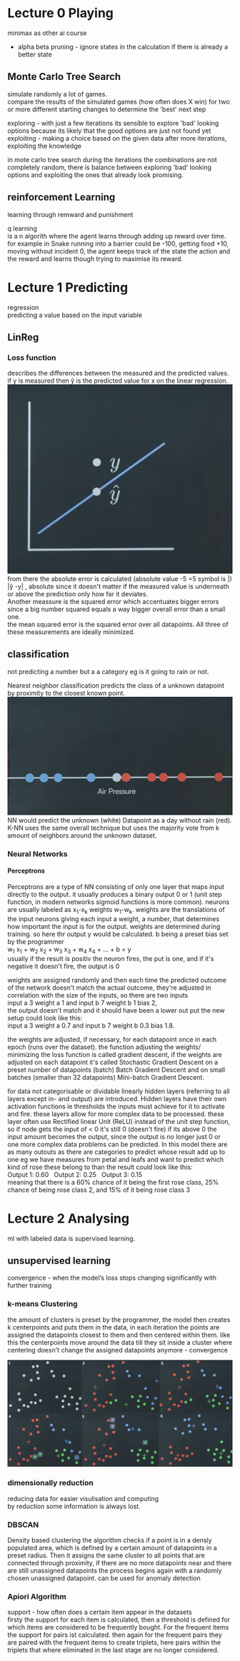 # Lecture 0 Playing
minimax as other ai course
* alpha beta pruning - ignore states in the calculation if there is already a better state 
## Monte Carlo Tree Search
simulate randomly a lot of games.  
compare the results of the simulated games (how often does X win) for two or more different starting changes to determine the 'best' next step  

exploring - with just a few iterations its sensible to explore 'bad' looking options because its likely that the good options are just not found yet   
exploiting - making a choice based on the given data after more iterations, exploiting the knowledge   

in mote carlo tree search during the iterations the combinations are not completely random, there is balance between exploring 'bad' looking options and exploiting the ones that already look promising.  

## reinforcement Learning
learning through remward and punishment  

q learning  
is a n algorith where the agent learns through adding up reward over time. for example in Snake running into a barrier could be -100, getting food +10, moving without incident 0, the agent keeps track of the state the action and the reward and learns though trying to maximise its reward.  

# Lecture 1 Predicting
regression  
predicting a value based on the input variable  
## LinReg

### Loss function  
describes the differences between the measured and the predicted values. if y is measured then ŷ is the predicted value for x on the linear regression. 
![loss function](loss_function.png)
from there the absolute error is calculated (absolute value -5 =5 symbol is |) |ŷ -y| , absolute since it doesn't matter if the measured value is underneath or above the prediction only how far it deviates.   
Another meassure is the squared error which accentuates bigger errors since a big number squared equals a way bigger overall error than a small one.  
the mean squared error is the squared error over all datapoints. All three of these measurements are ideally minimized.

## classification
not predicting a number but a a category eg is it going to rain or not.  

Nearest neighbor classification predicts the class of a unknown datapoint by proximity to the closest known point.
![Neirest Neighbor](NN.png)
NN would predict the unknown (white) Datapoint as a day without rain (red).   
K-NN uses the same overall technique but uses the majority vote from k amount of neighbors around the unknown dataset.  

### Neural Networks
#### Perceptrons

Perceptrons are a type of NN consisting of only one layer that maps input directly to the output. it usually produces a binary output 0 or 1 (unit step function, in modern networks sigmoid functions is more common). neurons are usually labeled as x<sub>1</sub>-x<sub>k</sub> weights w<sub>1</sub>-w<sub>k</sub>. weights are the translations of the input neurons giving each input a weight, a number, that determines how important the input is for the output. weights are determined during training. so here thr output y would be calculated. b being a preset bias set by the programmer  
w<sub>1</sub> x<sub>1</sub> + w<sub>2</sub> x<sub>2</sub> + w<sub>3</sub> x<sub>3</sub> + w<sub>4</sub> x<sub>4</sub> + ... + b = y   
usually if the result is positiv the neuron fires, the put is one, and if it's negative it doesn't fire, the output is 0    

weights are assigned randomly and then each time the predicted outcome of the network doesn't match the actual outcome, they're adjusted in correlation with the size of the inputs, so there are two inputs   
input a 3 weight a 1 and input b 7 weight b 1 bias 2,   
the output doesn't match and it should have been a lower out put the new setup could look like this:   
input a 3 weight a 0.7 and input b 7 weight b 0.3 bias 1.8.   

the weights are adjusted, if necessary, for each datapoint once in each epoch (runs over the dataset). the function adjusting the weights/ minimizing the loss function is called gradient descent, if the weights are adjusted on each datapoint it's called Stochastic Gradient Descent on a preset number of datapoints (batch) Batch Gradient Descent and on small batches (smaller than 32 datapoints) Mini-batch Gradient Descent.   

for data not categorisable or dividable linearly hidden layers (referring to all layers except in- and output) are introduced. Hidden layers have their own activation functions ie thresholds the inputs must achieve for it to activate and fire. these layers allow for more complex data to be processed. these layer often use Rectified linear Unit (ReLU) instead of the unit step function, so if node gets the input of < 0 it's still 0 (doesn't fire) if its above 0 the input amount becomes the output, since the output is no longer just 0 or one more complex data problems can be predicted. In this model there are as many outouts as there are categories to predict whose result add up to one eg we have measures from petal and leafs and want to predict which kind of rose these belong to than the result could look like this:   
Output 1: 0.60 &nbsp; Output 2: 0.25 &nbsp; Output 3: 0.15   
meaning that there is a 60% chance of it being the first rose class, 25% chance of being rose class 2, and 15% of it being rose class 3

# Lecture 2 Analysing
ml with labeled data is supervised learning.
## unsupervised learning
convergence - when the model’s loss stops changing significantly with further training
### k-means Clustering
the amount of clusters is preset by the programmer, the model then creates k centerpoints and puts them in the data, in each iteration the points are assigned the datapoints closest to them and then centered within them. like this the centerpoints move around the data till they sit inside a cluster where centering doesn't change the assigned datapoints anymore - convergence

![k-means clustering](k-means_clustering.png)

### dimensionally reduction
reducing data for easier visulisation and computing   
by reduction some information is always lost.

### DBSCAN
Density based clustering the algorithm checks if a point is in a densly populated area, which is defined by a certain amount of datapoints in a preset radius. Then it assigns the same cluster to all points that are connected through proximity, if there are no more datapoints near and there are still unassigned datapoints the process begins again with a randomly chosen unassigned datapoint. can be used for anomaly detection

### Apiori Algorithm
support - how often does a certain item appear in the datasets   
firsty the support for each item is calculated, then a threshold is defined for which items are considered to be frequently bought. For the frequent items the support for pairs ist calculated. then again for the frequent pairs they are paired with the frequent items to create triplets, here pairs within the triplets that where eliminated in the last stage are no longer considered.


